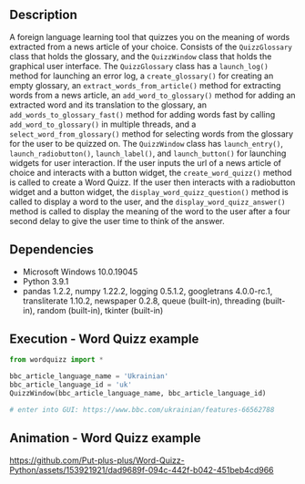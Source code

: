 ## Description 
A foreign language learning tool that quizzes you on the meaning of words extracted from a news article of your choice. Consists of the `QuizzGlossary` class that holds the glossary, and the `QuizzWindow` class that holds the graphical user interface. The `QuizzGlossary` class has a `launch_log()` method for launching an error log, a `create_glossary()` for creating an empty glossary, an `extract_words_from_article()` method for extracting words from a news article, an `add_word_to_glossary()` method for adding an extracted word and its translation to the glossary, an `add_words_to_glossary_fast()` method for adding words fast by calling `add_word_to_glossary()` in multiple threads, and a `select_word_from_glossary()` method for selecting words from the glossary for the user to be quizzed on. The `QuizzWindow` class has `launch_entry()`, `launch_radiobutton()`, `launch_label()`, and `launch_button()` for launching widgets for user interaction. If the user inputs the url of a news article of choice and interacts with a button widget, the `create_word_quizz()` method is called to create a Word Quizz. If the user then interacts with a radiobutton widget and a button widget, the `display_word_quizz_question()` method is called to display a word to the user, and the `display_word_quizz_answer()` method is called to display the meaning of the word to the user after a four second delay to give the user time to think of the answer. 

## Dependencies 
* Microsoft Windows 10.0.19045
* Python 3.9.1
* pandas 1.2.2, numpy 1.22.2, logging 0.5.1.2, googletrans 4.0.0-rc.1, transliterate 1.10.2, newspaper 0.2.8, queue (built-in), threading (built-in), random (built-in), tkinter (built-in) 

## Execution - Word Quizz example  
```python
from wordquizz import *

bbc_article_language_name = 'Ukrainian'
bbc_article_language_id = 'uk'    
QuizzWindow(bbc_article_language_name, bbc_article_language_id)

# enter into GUI: https://www.bbc.com/ukrainian/features-66562788
```
 
## Animation - Word Quizz example
https://github.com/Put-plus-plus/Word-Quizz-Python/assets/153921921/dad9689f-094c-442f-b042-451beb4cd966

